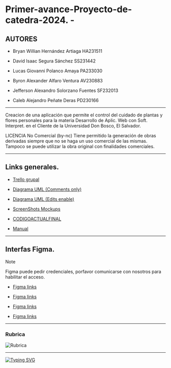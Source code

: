 # Primer-avance-Proyecto-de-catedra-2024. -

## AUTORES

+ Bryan Willian Hernández Artiaga HA231511

+ David Isaac Segura Sánchez SS231442

+ Lucas Giovanni Polanco Amaya  PA233030

+ Byron Alexander Alfaro Ventura AV230883

+ Jefferson Alexandro Solorzano Fuentes SF232013

+ Caleb Alejandro Peñate Deras PD230166
  

  
_________________________________________________________________________________________________________________________________________________________________________________________________________________________


Creacion de una aplicación que permite el control del cuidado de plantas y flores personales para la materia Desarrollo de Aplic. Web con Soft. Interpret. en el Cliente de la Universidad Don Bosco, El Salvador.

LICENCIA No Comercial (by-nc) Tiene permitido la generación de obras derivadas siempre que no se haga un uso comercial de las mismas. Tampoco se puede utilizar la obra original con finalidades comerciales.

_________________________________________________________________________________________________________________________________________________________________________________________________________________________

## Links generales.

+ [Trello grupal](https://trello.com/w/espaciodetrabajodeuser01232407)

+ [Diagrama UML (Comments only)](https://lucid.app/lucidchart/b4557335-509e-4869-900a-13972dd53e17/edit?viewport_loc=-437%2C-478%2C3398%2C1876%2C0_0&invitationId=inv_c5ca3ff4-87b8-4482-b4e3-e2681655c524) 

+ [Diagrama UML (Edits enable)](https://lucid.app/lucidchart/b4557335-509e-4869-900a-13972dd53e17/edit?viewport_loc=-437%2C-575%2C4456%2C2070%2C0_0&invitationId=inv_c5ca3ff4-87b8-4482-b4e3-e2681655c524)

+ [ScreenShots Mockups](https://drive.google.com/file/d/1BWikeUBLyd6oIpf6HYBZPdatXVnj8ccz/view?usp=drive_link)

+ [CODIGOACTUALFINAL](https://drive.google.com/file/d/1cGB90uGbRVkZGJRuN7FGTg9VipUPVDLI/view?usp=drive_link)

+ [Manual](https://drive.google.com/file/d/1KUT3We9IFABL55JYzP_ilEbs9bMkPRVn/view?usp=sharing)

_________________________________________________________________________________________________________________________________________________________________________________________________________________________

## Interfas Figma.

> [!NOTE]
> Figma puede pedir credenciales, porfavor comunicarse con nosotros para habilitar el acceso.

+ [Figma links](https://www.figma.com/file/vr3MbK1O26YyBcnaLFg34V/Mockupcymv?type=design&node-id=0%3A1&mode=design&t=rZZEEcLzvcZUaf7r-1)

+ [Figma links](https://www.figma.com/file/vr3MbK1O26YyBcnaLFg34V/Mockupcymv?type=design&node-id=1%3A2&mode=design&t=rZZEEcLzvcZUaf7r-1)

+ [Figma links](https://www.figma.com/file/LR4uacwyxWPUVrCFpjcFat/Mackups?type=design&node-id=2%3A17&mode=design&t=rZZEEcLzvcZUaf7r-1)

+ [Figma links](https://www.figma.com/file/LR4uacwyxWPUVrCFpjcFat/Mackups?type=design&node-id=5%3A6&mode=design&t=rZZEEcLzvcZUaf7r-1)

_________________________________________________________________________________________________________________________________________________________________________________________________________________________

### Rubrica

![Rubrica](https://github.com/Polanco503/Primer-avance-Proyecto-de-catedra-2024/assets/150948300/5ebcf3ea-e86d-483d-b236-fd29479c7db2)

_________________________________________________________________________________________________________________________________________________________________________________________________________________________

[![Typing SVG](https://readme-typing-svg.demolab.com?font=Text+Me+One&weight=200&duration=2000&pause=1000&color=F71818&background=C2FF5300&center=true&multiline=true&random=false&width=435&lines=Hecho+++%CB%97%CB%8B%CB%8F+%E2%99%A1+%CB%8E%CB%8A%CB%97++con+cari%C3%B1o)](https://git.io/typing-svg)
